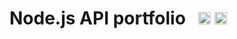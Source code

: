 # Node.js API portfolio &nbsp; <a href="https://github.com/KurokiUrabe/nodejs-api-portfolio/stargazers"><img src="https://img.shields.io/github/stars/KurokiUrabe/nodejs-api-portfolio.svg?style=social&label=Star&maxAge=3600" height="20"></a> <a href="https://twitter.com/ScytheLunacy"><img src="https://img.shields.io/twitter/follow/ScytheLunacy.svg?style=social&label=Follow&maxAge=3600" height="20"></a>
